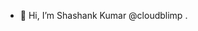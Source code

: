 - 👋 Hi, I’m Shashank Kumar @cloudblimp .

<!---
cloudblimp/cloudblimp is a ✨ special ✨ repository because its `README.md` (this file) appears on your GitHub profile.
You can click the Preview link to take a look at your changes.
--->
